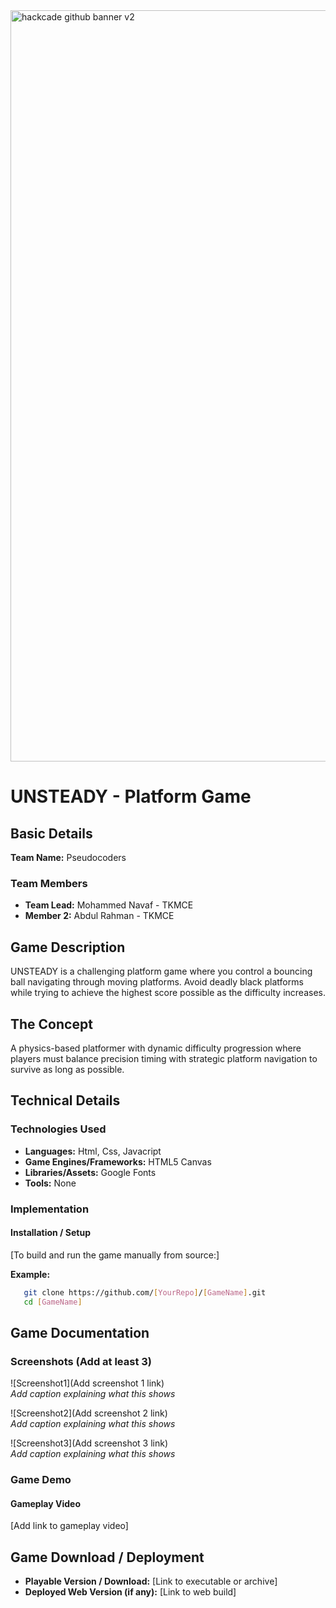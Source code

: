 <img width="3188" height="1202" alt="hackcade github banner v2" src="https://github.com/user-attachments/assets/0c4c3dcb-c5f7-46e7-965d-e4571edb09e9" />

# UNSTEADY - Platform Game 

## Basic Details

**Team Name:** Pseudocoders

### Team Members
- **Team Lead:** Mohammed Navaf - TKMCE
- **Member 2:** Abdul Rahman - TKMCE

## Game Description
UNSTEADY is a challenging platform game where you control a bouncing ball navigating through moving platforms. Avoid deadly black platforms while trying to achieve the highest score possible as the difficulty increases.

## The Concept
A physics-based platformer with dynamic difficulty progression where players must balance precision timing with strategic platform navigation to survive as long as possible.

## Technical Details

### Technologies Used
- **Languages:** Html, Css, Javacript
- **Game Engines/Frameworks:** HTML5 Canvas
- **Libraries/Assets:** Google Fonts
- **Tools:** None

### Implementation

#### Installation / Setup
[To build and run the game manually from source:]

**Example:**
```bash
   git clone https://github.com/[YourRepo]/[GameName].git
   cd [GameName]
```

## Game Documentation

### Screenshots (Add at least 3)

![Screenshot1](Add screenshot 1 link)  
*Add caption explaining what this shows*

![Screenshot2](Add screenshot 2 link)  
*Add caption explaining what this shows*

![Screenshot3](Add screenshot 3 link)  
*Add caption explaining what this shows*

### Game Demo

#### Gameplay Video
[Add link to gameplay video]  

## Game Download / Deployment
- **Playable Version / Download:** [Link to executable or archive]
- **Deployed Web Version (if any):** [Link to web build]

